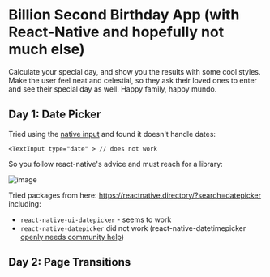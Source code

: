# Billion Second Birthday App (with React-Native and hopefully not much else)

Calculate your special day, and show you the results with some cool styles. Make the user feel neat and celestial, so they ask their loved ones to enter and see their special day as well.
Happy family, happy mundo.

## Day 1: Date Picker

Tried using the [native input](https://reactnative.dev/docs/handling-text-input) and found it doesn't handle dates:
```
<TextInput type="date" > // does not work
```

So you follow react-native's advice and must reach for a library:

![image](https://github.com/Dissolutio/billion-second-birthday-react-native-app/assets/29603624/4c8a02e0-eb30-42a5-913a-a7787bda900c)

Tried packages from here: https://reactnative.directory/?search=datepicker
including:
* `react-native-ui-datepicker` - seems to work
* `react-native-datepicker` did not work (react-native-datetimepicker [openly needs community help](https://github.com/react-native-maps/react-native-maps/issues/3564#issuecomment-772375951))

## Day 2: Page Transitions



